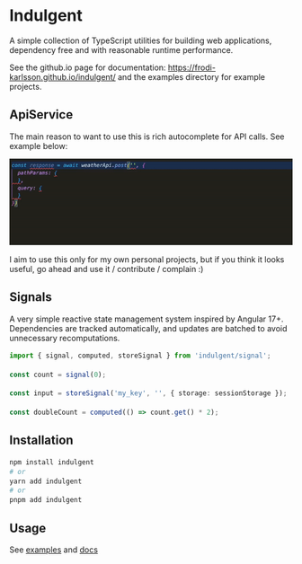 # Indulgent

A simple collection of TypeScript utilities for building web applications, dependency free and with reasonable runtime performance.

See the github.io page for documentation: https://frodi-karlsson.github.io/indulgent/ and the examples directory for example projects.

## ApiService

The main reason to want to use this is rich autocomplete for API calls. See example below:

<img src="/media/example.gif" />

I aim to use this only for my own personal projects, but if you think it looks useful, go ahead and use it / contribute / complain :)

## Signals

A very simple reactive state management system inspired by Angular 17+. Dependencies are tracked automatically, and updates are batched to avoid unnecessary recomputations.

```ts
import { signal, computed, storeSignal } from 'indulgent/signal';

const count = signal(0);

const input = storeSignal('my_key', '', { storage: sessionStorage });

const doubleCount = computed(() => count.get() * 2);
```

## Installation

```bash
npm install indulgent
# or
yarn add indulgent
# or
pnpm add indulgent
```

## Usage

See [examples](/examples) and [docs](https://frodi-karlsson.github.io/indulgent/)
